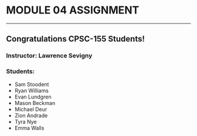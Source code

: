 # MODULE 04 ASSIGNMENT
---  
## Congratulations CPSC-155 Students!
  
### Instructor: Lawrence Sevigny
  
### Students:
* Sam Stoodent
* Ryan Williams
* Evan Lundgren
* Mason Beckman
* Michael Deur
* Zion Andrade
* Tyra Nye
* Emma Walls
